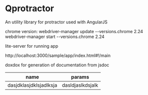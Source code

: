 # Qprotractor
An utility library for protractor used with AngularJS 

chrome version: 
webdriver-manager update --versions.chrome 2.24
webdriver-manager start --versions.chrome 2.24

lite-server for running app

http://localhost:3000/sample/app/index.html#!/main

doxdox for generation of documentation from jsdoc


| name                   | params           |
|------------------------|------------------|
| dasjdklasjdklsjadlksja | dasldjaslkdsjalk |
